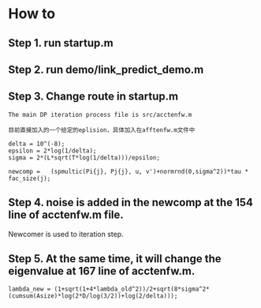 # How to

## Step 1. run startup.m

## Step 2. run demo/link_predict_demo.m

## Step 3. Change route in startup.m

    The main DP iteration process file is src/acctenfw.m

    目前直接加入的一个给定的eplision，具体加入在afftenfw.m文件中

```
delta = 10^(-8);
epsilon = 2*log(1/delta);
sigma = 2*(L*sqrt(T*log(1/delta)))/epsilon;

newcomp =   (spmultic(Pi{j}, Pj{j}, u, v')+normrnd(0,sigma^2))*tau * fac_size(j); 
```

## Step 4. noise is added in the newcomp at the 154 line of acctenfw.m file.

Newcomer is used to iteration step. 

## Step 5. At the same time, it will change the eigenvalue at 167 line of acctenfw.m.

```
lambda_new = (1+sqrt(1+4*lambda_old^2))/2+sqrt(8*sigma^2*(cumsum(Asize)*log(2*D/log(3/2))+log(2/delta)));
```
